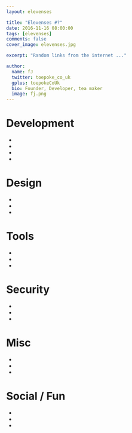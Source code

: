 ```yaml
---
layout: elevenses

title: "Elevenses #?"
date: 2016-11-16 08:00:00
tags: [elevenses]
comments: false
cover_image: elevenses.jpg

excerpt: "Random links from the internet ..."

author:
  name: fJ
  twitter: toepoke_co_uk
  gplus: toepokeCoUk
  bio: Founder, Developer, tea maker
  image: fj.png
---
```


# Development
* []()
* []()
* []()
* []()

# Design
* []()
* []()
* []()

# Tools
* []()
* []()
* []()

# Security
* []()
* []()
* []()

# Misc
* []()
* []()
* []()

# Social / Fun
* []()
* []()
* []()

